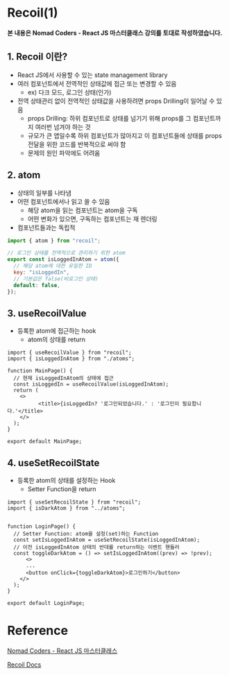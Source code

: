 # Recoil(1)

**본 내용은 Nomad Coders - React JS 마스터클래스 강의를 토대로 작성하였습니다.**



## 1. Recoil 이란?

* React JS에서 사용할 수 있는 state management library
* 여러 컴포넌트에서 전역적인 상태값에 접근 또는 변경할 수 있음
  * ex) 다크 모드, 로그인 상태(인가)
* 전역 상태관리 없이 전역적인 상태값을 사용하려면 props Drilling이 일어날 수 있음
  * props Drilling: 하위 컴포넌트로 상태를 넘기기 위해 props를 그 컴포넌트까지 여러번 넘겨야 하는 것
  * 규모가 큰 앱일수록 하위 컴포넌트가 많아지고 이 컴포넌트들에 상태를 props 전달을 위한 코드를 반복적으로 써야 함
  * 문제의 원인 파악에도 어려움


## 2. atom

* 상태의 일부를 나타냄
* 어떤 컴포넌트에서나 읽고 쓸 수 있음
  * 해당 atom을 읽는 컴포넌트는 atom을 구독
  * 어떤 변화가 있으면, 구독하는 컴포넌트는 재 렌더링
* 컴포넌트들과는 독립적



```JavaScript
import { atom } from "recoil";

// 로그인 상태를 전역적으로 관리하기 위한 atom
export const isLoggedInAtom = atom({
  // 해당 atom에 대한 유일한 ID
  key: "isLoggedIn",
  // 기본값은 false(비로그인 상태)
  default: false,
});

```



## 3. useRecoilValue

* 등록한 atom에 접근하는 hook
  * atom의 상태를 return

```React
import { useRecoilValue } from "recoil";
import { isLoggedInAtom } from "./atoms";

function MainPage() {
  // 현재 isLoggedInAtom의 상태에 접근
  const isLoggedIn = useRecoilValue(isLoggedInAtom);
  return (
    <>
          <title>{isLoggedIn? '로그인되었습니다.' : '로그인이 필요합니다.'</title>
    </>
  );
}

export default MainPage;

```



## 4. useSetRecoilState

* 등록한 atom의 상태를 설정하는 Hook
  * Setter Function을 return

```react
import { useSetRecoilState } from "recoil";
import { isDarkAtom } from "../atoms";


function LoginPage() {
  // Setter Function: atom을 설정(set)하는 Function
  const setIsLoggedInAtom = useSetRecoilState(isLoggedInAtom);
  // 이전 isLoggedInAtom 상태의 반대를 return하는 이벤트 핸들러
  const toggleDarkAtom = () => setIsLoggedInAtom((prev) => !prev);
	  <>
      ...
      <button onClick={toggleDarkAtom}>로그인하기</button>
    </>
  );
}

export default LoginPage;
```



# Reference

[Nomad Coders - React JS 마스터클래스](https://nomadcoders.co/react-masterclass/lobby)

[Recoil Docs](https://recoiljs.org/ko/)

